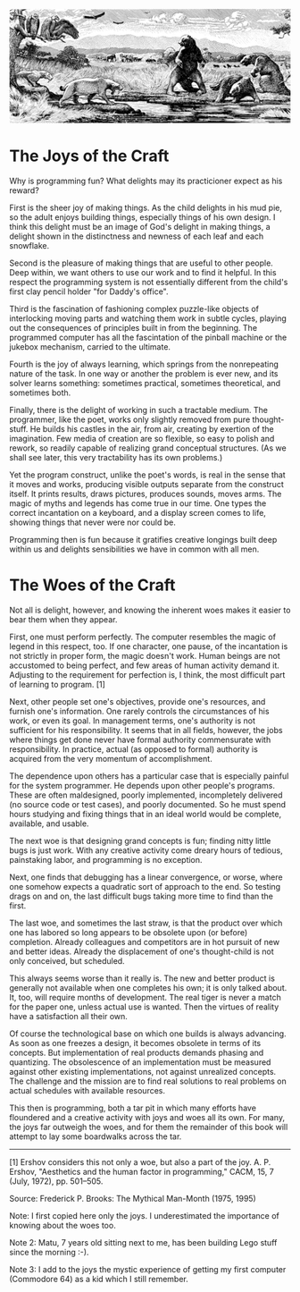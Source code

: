 ![tar pit](/static/tar-pit.png)

# The Joys of the Craft

Why is programming fun? What delights may its practicioner expect as his reward?

First is the sheer joy of making things. As the child delights in his mud pie, so the adult enjoys building things, especially things of his own design. I think this delight must be an image of God's delight in making things, a delight shown in the distinctness and newness of each leaf and each snowflake.

Second is the pleasure of making things that are useful to other people. Deep within, we want others to use our work and to find it helpful. In this respect the programming system is not essentially different from the child's first clay pencil holder "for Daddy's office".

Third is the fascination of fashioning complex puzzle-like objects of interlocking moving parts and watching them work in subtle cycles, playing out the consequences of principles built in from the beginning. The programmed computer has all the fascintation of the pinball machine or the jukebox mechanism, carried to the ultimate.

Fourth is the joy of always learning, which springs from the nonrepeating nature of the task. In one way or another the problem is ever new, and its solver learns something: sometimes practical, sometimes theoretical, and sometimes both.

Finally, there is the delight of working in such a tractable medium. The programmer, like the poet, works only slightly removed from pure thought-stuff. He builds his castles in the air, from air, creating by exertion of the imagination. Few media of creation are so flexible, so easy to polish and rework, so readily capable of realizing grand conceptual structures. (As we shall see later, this very tractability has its own problems.)

Yet the program construct, unlike the poet's words, is real in the sense that it moves and works, producing visible outputs separate from the construct itself. It prints results, draws pictures, produces sounds, moves arms. The magic of myths and legends has come true in our time. One types the correct incantation on a keyboard, and a display screen comes to life, showing things that never were nor could be.

Programming then is fun because it gratifies creative longings built deep within us and delights sensibilities we have in common with all men.

# The Woes of the Craft

Not all is delight, however, and knowing the inherent woes makes it easier to bear them when they appear.

First, one must perform perfectly. The computer resembles the magic of legend in this respect, too. If one character, one pause, of the incantation is not strictly in proper form, the magic doesn't work. Human beings are not accustomed to being perfect, and few areas of human activity demand it. Adjusting to the requirement for perfection is, I think, the most difficult part of learning to program. [1]

Next, other people set one's objectives, provide one's resources, and furnish one's information. One rarely controls the circumstances of his work, or even its goal. In management terms, one's authority is not sufficient for his responsibility. It seems that in all fields, however, the jobs where things get done never have formal authority commensurate with responsibility. In practice, actual (as opposed to formal) authority is acquired from the very momentum of accomplishment.

The dependence upon others has a particular case that is especially painful for the system programmer. He depends upon other people's programs. These are often maldesigned, poorly implemented, incompletely delivered (no source code or test cases), and poorly documented. So he must spend hours studying and fixing things that in an ideal world would be complete, available, and usable.

The next woe is that designing grand concepts is fun; finding nitty little bugs is just work. With any creative activity come dreary hours of tedious, painstaking labor, and programming is no exception.

Next, one finds that debugging has a linear convergence, or worse, where one somehow expects a quadratic sort of approach to the end. So testing drags on and on, the last difficult bugs taking more time to find than the first.

The last woe, and sometimes the last straw, is that the product over which one has labored so long appears to be obsolete upon (or before) completion. Already colleagues and competitors are in hot pursuit of new and better ideas. Already the displacement of one's thought-child is not only conceived, but scheduled.

This always seems worse than it really is. The new and better product is generally not available when one completes his own; it is only talked about. It, too, will require months of development. The real tiger is never a match for the paper one, unless actual use is wanted. Then the virtues of reality have a satisfaction all their own.

Of course the technological base on which one builds is always advancing. As soon as one freezes a design, it becomes obsolete in terms of its concepts. But implementation of real products demands phasing and quantizing. The obsolescence of an implementation must be measured against other existing implementations, not against unrealized concepts. The challenge and the mission are to find real solutions to real problems on actual schedules with available resources.

This then is programming, both a tar pit in which many efforts have floundered and a creative activity with joys and woes all its own. For many, the joys far outweigh the woes, and for them the remainder of this book will attempt to lay some boardwalks across the tar.

---

[1] Ershov considers this not only a woe, but also a part of the joy. A. P. Ershov, "Aesthetics and the human factor in programming," CACM, 15, 7 (July, 1972), pp. 501–505.

Source: Frederick P. Brooks: The Mythical Man-Month (1975, 1995)

Note: I first copied here only the joys. I underestimated the importance of knowing about the woes too.

Note 2: Matu, 7 years old sitting next to me, has been building Lego stuff since the morning :-).

Note 3: I add to the joys the mystic experience of getting my first computer (Commodore 64) as a kid which I still remember.
